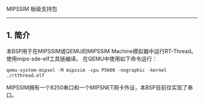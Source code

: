 MIPSSIM 板级支持包


---

## 1. 简介

本BSP用于在MIPSSIM或QEMU的MIPSSIM Machine模拟器中运行RT-Thread。
使用mips-sde-elf工具链编译。
在QEMU中使用如下命令运行：
```
qemu-system-mipsel -M mipssim -cpu P5600 -nographic -kernel ./rtthread.elf
```

MIPSSIM拥有一个8250串口和一个MIPSNET网卡外设，本BSP目前仅实现了串口。